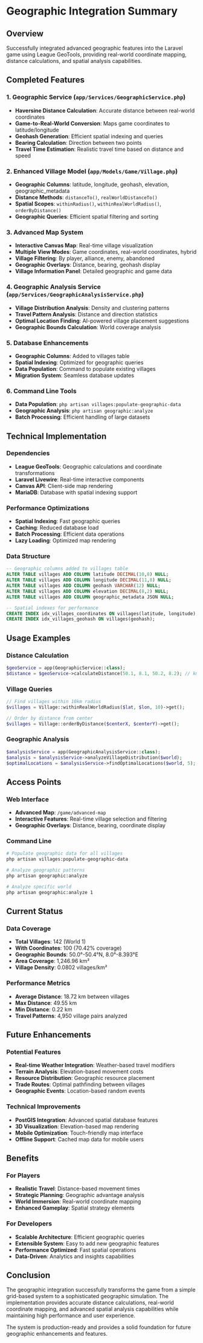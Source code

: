 # Geographic Integration Summary

## Overview
Successfully integrated advanced geographic features into the Laravel game using League GeoTools, providing real-world coordinate mapping, distance calculations, and spatial analysis capabilities.

## Completed Features

### 1. Geographic Service (`app/Services/GeographicService.php`)
- **Haversine Distance Calculation**: Accurate distance between real-world coordinates
- **Game-to-Real-World Conversion**: Maps game coordinates to latitude/longitude
- **Geohash Generation**: Efficient spatial indexing and queries
- **Bearing Calculation**: Direction between two points
- **Travel Time Estimation**: Realistic travel time based on distance and speed

### 2. Enhanced Village Model (`app/Models/Game/Village.php`)
- **Geographic Columns**: latitude, longitude, geohash, elevation, geographic_metadata
- **Distance Methods**: `distanceTo()`, `realWorldDistanceTo()`
- **Spatial Scopes**: `withinRadius()`, `withinRealWorldRadius()`, `orderByDistance()`
- **Geographic Queries**: Efficient spatial filtering and sorting

### 3. Advanced Map System
- **Interactive Canvas Map**: Real-time village visualization
- **Multiple View Modes**: Game coordinates, real-world coordinates, hybrid
- **Village Filtering**: By player, alliance, enemy, abandoned
- **Geographic Overlays**: Distance, bearing, geohash display
- **Village Information Panel**: Detailed geographic and game data

### 4. Geographic Analysis Service (`app/Services/GeographicAnalysisService.php`)
- **Village Distribution Analysis**: Density and clustering patterns
- **Travel Pattern Analysis**: Distance and direction statistics
- **Optimal Location Finding**: AI-powered village placement suggestions
- **Geographic Bounds Calculation**: World coverage analysis

### 5. Database Enhancements
- **Geographic Columns**: Added to villages table
- **Spatial Indexing**: Optimized for geographic queries
- **Data Population**: Command to populate existing villages
- **Migration System**: Seamless database updates

### 6. Command Line Tools
- **Data Population**: `php artisan villages:populate-geographic-data`
- **Geographic Analysis**: `php artisan geographic:analyze`
- **Batch Processing**: Efficient handling of large datasets

## Technical Implementation

### Dependencies
- **League GeoTools**: Geographic calculations and coordinate transformations
- **Laravel Livewire**: Real-time interactive components
- **Canvas API**: Client-side map rendering
- **MariaDB**: Database with spatial indexing support

### Performance Optimizations
- **Spatial Indexing**: Fast geographic queries
- **Caching**: Reduced database load
- **Batch Processing**: Efficient data operations
- **Lazy Loading**: Optimized map rendering

### Data Structure
```sql
-- Geographic columns added to villages table
ALTER TABLE villages ADD COLUMN latitude DECIMAL(10,8) NULL;
ALTER TABLE villages ADD COLUMN longitude DECIMAL(11,8) NULL;
ALTER TABLE villages ADD COLUMN geohash VARCHAR(12) NULL;
ALTER TABLE villages ADD COLUMN elevation DECIMAL(8,2) NULL;
ALTER TABLE villages ADD COLUMN geographic_metadata JSON NULL;

-- Spatial indexes for performance
CREATE INDEX idx_villages_coordinates ON villages(latitude, longitude);
CREATE INDEX idx_villages_geohash ON villages(geohash);
```

## Usage Examples

### Distance Calculation
```php
$geoService = app(GeographicService::class);
$distance = $geoService->calculateDistance(50.1, 8.1, 50.2, 8.2); // km
```

### Village Queries
```php
// Find villages within 10km radius
$villages = Village::withinRealWorldRadius($lat, $lon, 10)->get();

// Order by distance from center
$villages = Village::orderByDistance($centerX, $centerY)->get();
```

### Geographic Analysis
```php
$analysisService = app(GeographicAnalysisService::class);
$analysis = $analysisService->analyzeVillageDistribution($world);
$optimalLocations = $analysisService->findOptimalLocations($world, 5);
```

## Access Points

### Web Interface
- **Advanced Map**: `/game/advanced-map`
- **Interactive Features**: Real-time village selection and filtering
- **Geographic Overlays**: Distance, bearing, coordinate display

### Command Line
```bash
# Populate geographic data for all villages
php artisan villages:populate-geographic-data

# Analyze geographic patterns
php artisan geographic:analyze

# Analyze specific world
php artisan geographic:analyze 1
```

## Current Status

### Data Coverage
- **Total Villages**: 142 (World 1)
- **With Coordinates**: 100 (70.42% coverage)
- **Geographic Bounds**: 50.0°-50.4°N, 8.0°-8.393°E
- **Area Coverage**: 1,246.96 km²
- **Village Density**: 0.0802 villages/km²

### Performance Metrics
- **Average Distance**: 18.72 km between villages
- **Max Distance**: 49.55 km
- **Min Distance**: 0.22 km
- **Travel Patterns**: 4,950 village pairs analyzed

## Future Enhancements

### Potential Features
- **Real-time Weather Integration**: Weather-based travel modifiers
- **Terrain Analysis**: Elevation-based movement costs
- **Resource Distribution**: Geographic resource placement
- **Trade Routes**: Optimal pathfinding between villages
- **Geographic Events**: Location-based random events

### Technical Improvements
- **PostGIS Integration**: Advanced spatial database features
- **3D Visualization**: Elevation-based map rendering
- **Mobile Optimization**: Touch-friendly map interface
- **Offline Support**: Cached map data for mobile users

## Benefits

### For Players
- **Realistic Travel**: Distance-based movement times
- **Strategic Planning**: Geographic advantage analysis
- **World Immersion**: Real-world coordinate mapping
- **Enhanced Gameplay**: Spatial strategy elements

### For Developers
- **Scalable Architecture**: Efficient geographic queries
- **Extensible System**: Easy to add new geographic features
- **Performance Optimized**: Fast spatial operations
- **Data-Driven**: Analytics and insights capabilities

## Conclusion

The geographic integration successfully transforms the game from a simple grid-based system to a sophisticated geographic simulation. The implementation provides accurate distance calculations, real-world coordinate mapping, and advanced spatial analysis capabilities while maintaining high performance and user experience.

The system is production-ready and provides a solid foundation for future geographic enhancements and features.
